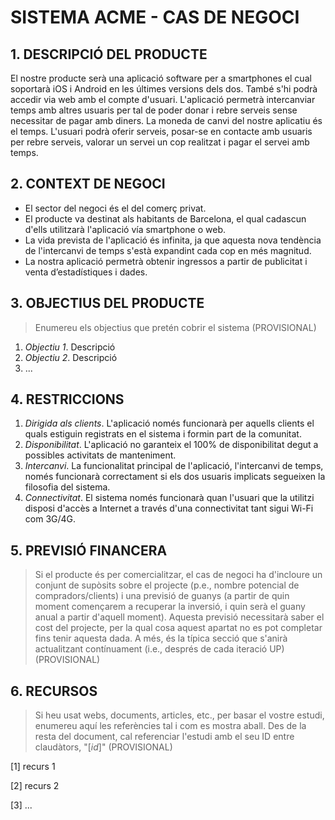 ﻿# **SISTEMA ACME - CAS DE NEGOCI** #

## **1. DESCRIPCIÓ DEL PRODUCTE** ##

El nostre producte serà una aplicació software per a smartphones el cual soportarà iOS i Android en les últimes versions dels dos. També s'hi podrà accedir via web amb el compte d'usuari.
L'aplicació permetrà intercanviar temps amb altres usuaris per tal de poder donar i rebre serveis sense necessitar de pagar amb diners. La moneda de canvi del nostre aplicatiu és el temps.
L'usuari podrà oferir serveis, posar-se en contacte amb usuaris per rebre serveis, valorar un servei un cop realitzat i pagar el servei amb temps.

## **2. CONTEXT DE NEGOCI** ##

* El sector del negoci és el del comerç privat.
* El producte va destinat als habitants de Barcelona, el qual cadascun d'ells utilitzarà l'aplicació vía smartphone o web.
* La vida prevista de l'aplicació és infinita, ja que aquesta nova tendència de l'intercanvi de temps s'està expandint cada cop en més magnitud.
* La nostra aplicació permetrà obtenir ingressos a partir de publicitat i venta d’estadístiques i dades.

## **3. OBJECTIUS DEL PRODUCTE** ##

> Enumereu els objectius que pretén cobrir el sistema (PROVISIONAL)

1. *Objectiu 1*. Descripció
2. *Objectiu 2*. Descripció 
3. ...

## **4. RESTRICCIONS** ##

1. *Dirigida als clients*. L'aplicació només funcionarà per aquells clients el quals estiguin registrats en el sistema i formin part de la comunitat.
2. *Disponibilitat*. L'aplicació no garanteix el 100% de disponibilitat degut a possibles activitats de manteniment.
3. *Intercanvi*. La funcionalitat principal de l'aplicació, l'intercanvi de temps, només funcionarà correctament si els dos usuaris implicats segueixen la filosofia del sistema.
4. *Connectivitat*. El sistema només funcionarà quan l'usuari que la utilitzi disposi d'accès a Internet a través d'una connectivitat tant sigui Wi-Fi com 3G/4G.

## **5. PREVISIÓ FINANCERA** ##

> Si el producte és per comercialitzar, el cas de negoci ha d'incloure un conjunt de supòsits sobre el projecte (p.e., nombre potencial de compradors/clients) i una previsió de guanys (a partir de quin moment començarem a recuperar la inversió, i quin serà el guany anual a partir d'aquell moment). Aquesta previsió necessitarà saber el cost del projecte, per la qual cosa aquest apartat no es pot completar fins tenir aquesta dada. A més, és la típica secció que s'anirà actualitzant contínuament (i.e., després de cada iteració UP) (PROVISIONAL)

## **6. RECURSOS** ##

> Si heu usat webs, documents, articles, etc., per basar el vostre estudi, enumereu aquí les referències tal i com es mostra aball. Des de la resta del document, cal referenciar l'estudi amb el seu ID entre claudàtors, "[*id*]" (PROVISIONAL)

[1] recurs 1

[2] recurs 2

[3] ...
